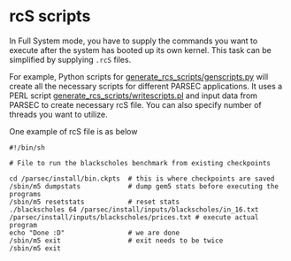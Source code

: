 # rcS scripts
In Full System mode, you have to supply the commands you want to execute after the system has booted up its own kernel. 
This task can be simplified by supplying ```.rcS``` files.

For example, Python scripts for [generate_rcs_scripts/genscripts.py](generate_rcs_scripts/genscripts.py) will create all the necessary scripts for different PARSEC applications. It uses a PERL script [generate_rcs_scripts/writescripts.pl](generate_rcs_scripts/writescripts.pl) and input data from PARSEC to create necessary rcS file. You can also specify number of threads you want to utilize. 

One example of rcS file is as below 

```
#!/bin/sh

# File to run the blackscholes benchmark from existing checkpoints

cd /parsec/install/bin.ckpts  # this is where checkpoints are saved
/sbin/m5 dumpstats            # dump gem5 stats before executing the programs  
/sbin/m5 resetstats           # reset stats
./blackscholes 64 /parsec/install/inputs/blackscholes/in_16.txt /parsec/install/inputs/blackscholes/prices.txt # execute actual program
echo "Done :D"                # we are done
/sbin/m5 exit                 # exit needs to be twice
/sbin/m5 exit

```

